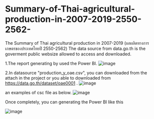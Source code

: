# Summary-of-Thai-agricultural-production-in-2007-2019-2550-2562-
The Summary of Thai agricultural production in 2007-2019 (ผลผลิตทางการเกษตรของประเทศไทยปี 2550-2562)
The data source from data.go.th is the goverment public websize allowed to access and downloaded.

1.The report generating by used the Power BI.
![image](https://user-images.githubusercontent.com/61858648/129433787-194cb6ab-9edb-424f-9f0c-c3b7d7c8e5d6.png)


2.In datasource "production_y_oae.csv", you can downloaded from the attach in the project or you able to downloaded from https://data.go.th/dataset/oae0001 .
![image](https://user-images.githubusercontent.com/61858648/129433806-207e12c5-07fe-4a0d-84f7-551472d8c8f9.png)

an examples of csc file as below.
![image](https://user-images.githubusercontent.com/61858648/129433958-ac7d1dbc-7135-4d68-b772-9d8c24f8cb80.png)



Once completely, you can generating the Power BI like this

![image](https://user-images.githubusercontent.com/61858648/129433741-134356bc-ffaf-43cd-bec6-6f75fe4564e7.png)


